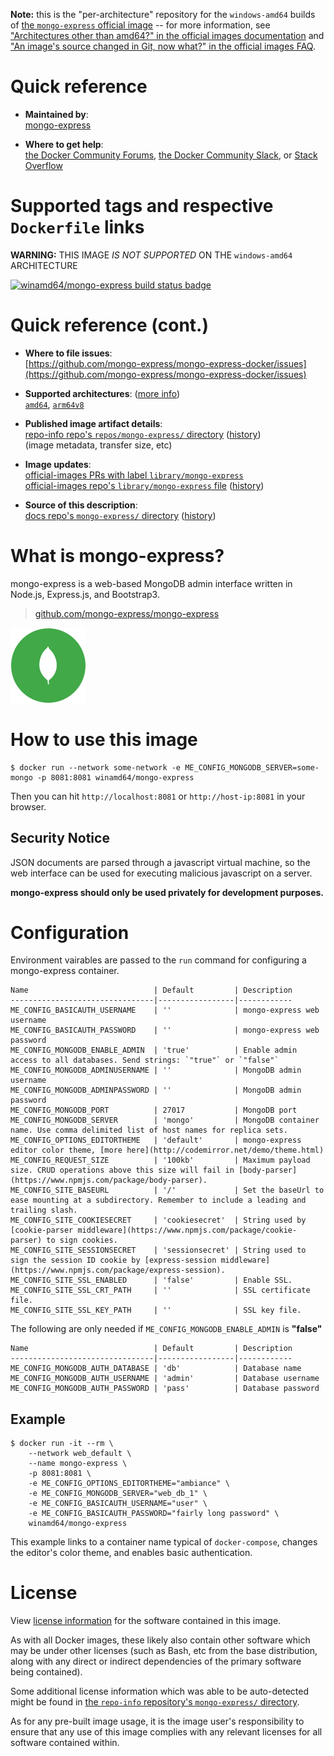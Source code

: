 <!--

********************************************************************************

WARNING:

    DO NOT EDIT "mongo-express/README.md"

    IT IS AUTO-GENERATED

    (from the other files in "mongo-express/" combined with a set of templates)

********************************************************************************

-->

**Note:** this is the "per-architecture" repository for the `windows-amd64` builds of [the `mongo-express` official image](https://hub.docker.com/_/mongo-express) -- for more information, see ["Architectures other than amd64?" in the official images documentation](https://github.com/docker-library/official-images#architectures-other-than-amd64) and ["An image's source changed in Git, now what?" in the official images FAQ](https://github.com/docker-library/faq#an-images-source-changed-in-git-now-what).

# Quick reference

-	**Maintained by**:  
	[mongo-express](https://github.com/mongo-express/mongo-express-docker)

-	**Where to get help**:  
	[the Docker Community Forums](https://forums.docker.com/), [the Docker Community Slack](https://dockr.ly/slack), or [Stack Overflow](https://stackoverflow.com/search?tab=newest&q=docker)

# Supported tags and respective `Dockerfile` links

**WARNING:** THIS IMAGE *IS NOT SUPPORTED* ON THE `windows-amd64` ARCHITECTURE

[![winamd64/mongo-express build status badge](https://img.shields.io/jenkins/s/https/doi-janky.infosiftr.net/job/multiarch/job/windows-amd64/job/mongo-express.svg?label=winamd64/mongo-express%20%20build%20job)](https://doi-janky.infosiftr.net/job/multiarch/job/windows-amd64/job/mongo-express/)

# Quick reference (cont.)

-	**Where to file issues**:  
	[https://github.com/mongo-express/mongo-express-docker/issues](https://github.com/mongo-express/mongo-express-docker/issues)

-	**Supported architectures**: ([more info](https://github.com/docker-library/official-images#architectures-other-than-amd64))  
	[`amd64`](https://hub.docker.com/r/amd64/mongo-express/), [`arm64v8`](https://hub.docker.com/r/arm64v8/mongo-express/)

-	**Published image artifact details**:  
	[repo-info repo's `repos/mongo-express/` directory](https://github.com/docker-library/repo-info/blob/master/repos/mongo-express) ([history](https://github.com/docker-library/repo-info/commits/master/repos/mongo-express))  
	(image metadata, transfer size, etc)

-	**Image updates**:  
	[official-images PRs with label `library/mongo-express`](https://github.com/docker-library/official-images/pulls?q=label%3Alibrary%2Fmongo-express)  
	[official-images repo's `library/mongo-express` file](https://github.com/docker-library/official-images/blob/master/library/mongo-express) ([history](https://github.com/docker-library/official-images/commits/master/library/mongo-express))

-	**Source of this description**:  
	[docs repo's `mongo-express/` directory](https://github.com/docker-library/docs/tree/master/mongo-express) ([history](https://github.com/docker-library/docs/commits/master/mongo-express))

# What is mongo-express?

mongo-express is a web-based MongoDB admin interface written in Node.js, Express.js, and Bootstrap3.

> [github.com/mongo-express/mongo-express](https://github.com/mongo-express/mongo-express)

![logo](https://raw.githubusercontent.com/docker-library/docs/b9077663f53d2a5f3ce3ce52c9249d4b0c684fd9/mongo-express/logo.png)

# How to use this image

```console
$ docker run --network some-network -e ME_CONFIG_MONGODB_SERVER=some-mongo -p 8081:8081 winamd64/mongo-express
```

Then you can hit `http://localhost:8081` or `http://host-ip:8081` in your browser.

## Security Notice

JSON documents are parsed through a javascript virtual machine, so the web interface can be used for executing malicious javascript on a server.

**mongo-express should only be used privately for development purposes.**

# Configuration

Environment vairables are passed to the `run` command for configuring a mongo-express container.

	Name                            | Default         | Description
	--------------------------------|-----------------|------------
	ME_CONFIG_BASICAUTH_USERNAME    | ''              | mongo-express web username
	ME_CONFIG_BASICAUTH_PASSWORD    | ''              | mongo-express web password
	ME_CONFIG_MONGODB_ENABLE_ADMIN  | 'true'          | Enable admin access to all databases. Send strings: `"true"` or `"false"`
	ME_CONFIG_MONGODB_ADMINUSERNAME | ''              | MongoDB admin username
	ME_CONFIG_MONGODB_ADMINPASSWORD | ''              | MongoDB admin password
	ME_CONFIG_MONGODB_PORT          | 27017           | MongoDB port
	ME_CONFIG_MONGODB_SERVER        | 'mongo'         | MongoDB container name. Use comma delimited list of host names for replica sets.
	ME_CONFIG_OPTIONS_EDITORTHEME   | 'default'       | mongo-express editor color theme, [more here](http://codemirror.net/demo/theme.html)
	ME_CONFIG_REQUEST_SIZE          | '100kb'         | Maximum payload size. CRUD operations above this size will fail in [body-parser](https://www.npmjs.com/package/body-parser).
	ME_CONFIG_SITE_BASEURL          | '/'             | Set the baseUrl to ease mounting at a subdirectory. Remember to include a leading and trailing slash.
	ME_CONFIG_SITE_COOKIESECRET     | 'cookiesecret'  | String used by [cookie-parser middleware](https://www.npmjs.com/package/cookie-parser) to sign cookies.
	ME_CONFIG_SITE_SESSIONSECRET    | 'sessionsecret' | String used to sign the session ID cookie by [express-session middleware](https://www.npmjs.com/package/express-session).
	ME_CONFIG_SITE_SSL_ENABLED      | 'false'         | Enable SSL.
	ME_CONFIG_SITE_SSL_CRT_PATH     | ''              | SSL certificate file.
	ME_CONFIG_SITE_SSL_KEY_PATH     | ''              | SSL key file.

The following are only needed if `ME_CONFIG_MONGODB_ENABLE_ADMIN` is **"false"**

	Name                            | Default         | Description
	--------------------------------|-----------------|------------
	ME_CONFIG_MONGODB_AUTH_DATABASE | 'db'            | Database name
	ME_CONFIG_MONGODB_AUTH_USERNAME | 'admin'         | Database username
	ME_CONFIG_MONGODB_AUTH_PASSWORD | 'pass'          | Database password

## Example

```console
$ docker run -it --rm \
    --network web_default \
    --name mongo-express \
    -p 8081:8081 \
    -e ME_CONFIG_OPTIONS_EDITORTHEME="ambiance" \
    -e ME_CONFIG_MONGODB_SERVER="web_db_1" \
    -e ME_CONFIG_BASICAUTH_USERNAME="user" \
    -e ME_CONFIG_BASICAUTH_PASSWORD="fairly long password" \
    winamd64/mongo-express
```

This example links to a container name typical of `docker-compose`, changes the editor's color theme, and enables basic authentication.

# License

View [license information](https://github.com/mongo-express/mongo-express#license) for the software contained in this image.

As with all Docker images, these likely also contain other software which may be under other licenses (such as Bash, etc from the base distribution, along with any direct or indirect dependencies of the primary software being contained).

Some additional license information which was able to be auto-detected might be found in [the `repo-info` repository's `mongo-express/` directory](https://github.com/docker-library/repo-info/tree/master/repos/mongo-express).

As for any pre-built image usage, it is the image user's responsibility to ensure that any use of this image complies with any relevant licenses for all software contained within.
